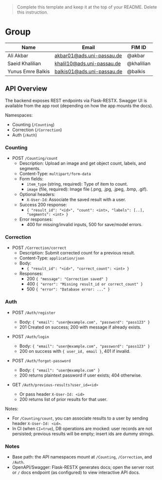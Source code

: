 > Complete this template and keep it at the top of your README. Delete this instruction.

# Group <NUMBER>

| Name | Email | FIM ID |
| ---- | ----- | ------ |
|Ali Akbar | akbar01@ads.uni-passau.de      |@akbar        |
|Saeid Khalilian      |khalil10@ads.uni-passau.de       |@khalilian        |
|Yunus Emre Balkis      |balkis01@ads.uni-passau.de       |@balkis        |

## API Overview

The backend exposes REST endpoints via Flask-RESTX. Swagger UI is available from the app root (depending on how the app mounts the docs).

Namespaces:
- Counting (`/Counting`)
- Correction (`/Correction`)
- Auth (`/Auth`)

### Counting

- POST `/Counting/count`
	- Description: Upload an image and get object count, labels, and segments.
	- Content-Type: `multipart/form-data`
	- Form fields:
		- `item_type` (string, required): Type of item to count.
		- `image` (file, required): Image file (.png, .jpg, .jpeg, .bmp, .gif).
	- Optional headers:
		- `X-User-Id`: Associate the saved result with a user.
	- Success 200 response:
		- `{ "result_id": "<id>", "count": <int>, "labels": [..], "segments": <int> }`
	- Error responses:
		- 400 for missing/invalid inputs, 500 for save/model errors.

### Correction

- POST `/Correction/correct`
	- Description: Submit corrected count for a previous result.
	- Content-Type: `application/json`
	- Body:
		- `{ "result_id": "<id>", "correct_count": <int> }`
	- Responses:
		- 200 `{ "message": "Correction saved" }`
		- 400 `{ "error": "Missing result_id or correct_count" }`
		- 500 `{ "error": "Database error: ..." }`

### Auth

- POST `/Auth/register`
	- Body: `{ "email": "user@example.com", "password": "pass123" }`
	- 201 Created on success; 200 with message if already exists.

- POST `/Auth/login`
	- Body: `{ "email": "user@example.com", "password": "pass123" }`
	- 200 on success with `{ user_id, email }`, 401 if invalid.

- POST `/Auth/forgot-password`
	- Body: `{ "email": "user@example.com" }`
	- 200 returns plaintext password if user exists; 404 otherwise.

- GET `/Auth/previous-results?user_id=<id>`
	- Or pass header `X-User-Id: <id>`
	- 200 returns list of prior results for that user.

Notes:
- For `/Counting/count`, you can associate results to a user by sending header `X-User-Id: <id>`.
- In CI (when `CI=true`), DB operations are mocked: user records are not persisted; previous results will be empty; insert ids are dummy strings.

### Notes
- Base path: the API namespaces mount at `/Counting`, `/Correction`, and `/Auth`.
- OpenAPI/Swagger: Flask-RESTX generates docs; open the server root or `/` docs endpoint (as configured) to view interactive API docs.
